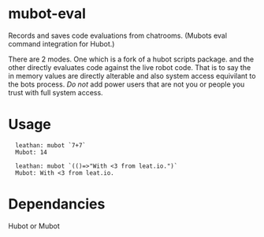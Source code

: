 # mubot-eval
Records and saves code evaluations from chatrooms. (Mubots eval command integration for Hubot.)

There are 2 modes. One which is a fork of a hubot scripts package. and the other directly evaluates code against the live robot code. That is to say the in memory values are directly alterable and also system access equivilant to the bots process. *Do not* add power users that are not you or people you trust with full system access.

# Usage

```
  leathan: mubot `7+7`
  Mubot: 14

  leathan: mubot `(()=>"With <3 from leat.io.")`
  Mubot: With <3 from leat.io.
```

# Dependancies
Hubot or Mubot
